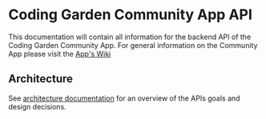 # Coding Garden Community App API

This documentation will contain all information for the backend API of the
Coding Garden Community App. For general information on the Community App please
visit the [App's Wiki](https://github.com/CodingGardenCommunity/app-wiki)

## Architecture

See [architecture documentation](/architecture/index.md) for an overview of the APIs goals and design
decisions.
